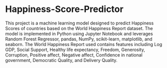 # Happiness-Score-Predictor

This project is a machine learning model designed to predict Happiness Scores of countries based on the World Happiness Report dataset. The model is implemented in Python using Jupyter Notebook and leverages Random Forest Regressor, pandas, NumPy, scikit-learn, matplotlib, and seaborn. The World Happiness Report used contains features including Log GDP, Social Support, Healthy life expectancy, Freedom, Generosity, Corruption, Positive affect, Negative affect, Confidence in national government, Democratic Quality, and Delivery Quality.
